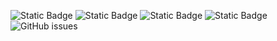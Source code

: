 ![Static Badge](https://img.shields.io/badge/blacklists-61-000000) ![Static Badge](https://img.shields.io/badge/blacklisted-2996799-cc0000) ![Static Badge](https://img.shields.io/badge/whitelisted-2254-00CC00) ![Static Badge](https://img.shields.io/badge/streaming_blacklist-28107-000000) ![GitHub issues](https://img.shields.io/github/issues/fabriziosalmi/blacklists)
